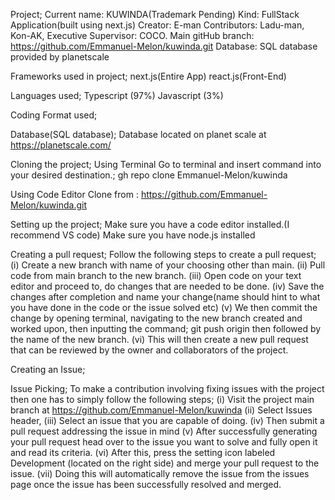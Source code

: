 Project;
 Current name: KUWINDA(Trademark Pending)
 Kind: FullStack Application(built using next.js)
 Creator: E-man
 Contributors: Ladu-man, Kon-AK,
 Executive Supervisor: COCO.
 Main gitHub branch: https://github.com/Emmanuel-Melon/kuwinda.git 
 Database: SQL database provided by planetscale
 
Frameworks used in project;
 next.js(Entire App)
 react.js(Front-End)

Languages used; 
 Typescript (97%)
 Javascript (3%)

Coding Format used;


Database(SQL database);
 Database located on planet scale at https://planetscale.com/

Cloning the project;
 Using Terminal
  Go to terminal and insert command into your desired destination.;
   gh repo clone Emmanuel-Melon/kuwinda
 
 Using Code Editor
  Clone from : https://github.com/Emmanuel-Melon/kuwinda.git

Setting up the project;
 Make sure you have a code editor installed.(I recommend VS code)
 Make sure you have node.js installed

Creating a pull request;
 Follow the following steps to create a pull request;
  (i) Create a new branch with name of your choosing other than main.
  (ii) Pull code from main branch to the new branch.
  (iii) Open code on your text editor and proceed to, do changes that are needed to be done.
  (iv) Save the changes after completion and name your change(name should hint to what you have done in the code or the issue solved etc)
  (v) We then commit the change by opening terminal, navigating to the new branch created and worked upon, then inputting the command;
  git push origin then followed by the name of the new branch.
  (vi) This will then create a new pull request that can be reviewed by the owner and collaborators of the project.

Creating an Issue;

Issue Picking;
 To make a contribution involving fixing issues with the project then one has to simply follow the following steps;
  (i) Visit the project main branch at https://github.com/Emmanuel-Melon/kuwinda
  (ii) Select Issues header,
  (iii) Select an issue that you are capable of doing.
  (iv) Then submit a pull request addressing the issue in mind
  (v) After successfully generating your pull request head over to the issue you want to solve and fully open it and read its criteria.
  (vi) After this, press the setting icon labeled Development (located on the right side) and merge your pull request to the issue.
  (vii) Doing this will automatically remove the issue from the issues page once the issue has been successfully resolved and merged.


 